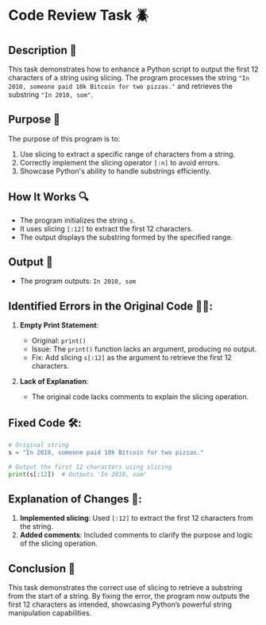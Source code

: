 # Code Review Task 🪲

## Description 📝

This task demonstrates how to enhance a Python script to output the first 12 characters of a string using slicing. The program processes the string `"In 2010, someone paid 10k Bitcoin for two pizzas."` and retrieves the substring `"In 2010, som"`.

## Purpose 🎯

The purpose of this program is to:

1. Use slicing to extract a specific range of characters from a string.
2. Correctly implement the slicing operator `[:n]` to avoid errors.
3. Showcase Python's ability to handle substrings efficiently.

## How It Works 🔍

-   The program initializes the string `s`.
-   It uses slicing `[:12]` to extract the first 12 characters.
-   The output displays the substring formed by the specified range.

## Output 📜

-   The program outputs: `In 2010, som`

## Identified Errors in the Original Code 🕵🏾:

1. **Empty Print Statement**:

    - Original: `print()`
    - Issue: The `print()` function lacks an argument, producing no output.
    - Fix: Add slicing `s[:12]` as the argument to retrieve the first 12 characters.

2. **Lack of Explanation**:
    - The original code lacks comments to explain the slicing operation.

## Fixed Code 🛠:

```python
# Original string
s = "In 2010, someone paid 10k Bitcoin for two pizzas."

# Output the first 12 characters using slicing
print(s[:12])  # Outputs 'In 2010, som'
```

## Explanation of Changes 🧾:

1. **Implemented slicing**: Used `[:12]` to extract the first 12 characters from the string.
2. **Added comments**: Included comments to clarify the purpose and logic of the slicing operation.

## Conclusion 🚀

This task demonstrates the correct use of slicing to retrieve a substring from the start of a string.
By fixing the error, the program now outputs the first 12 characters as intended, showcasing Python’s powerful string manipulation capabilities.
